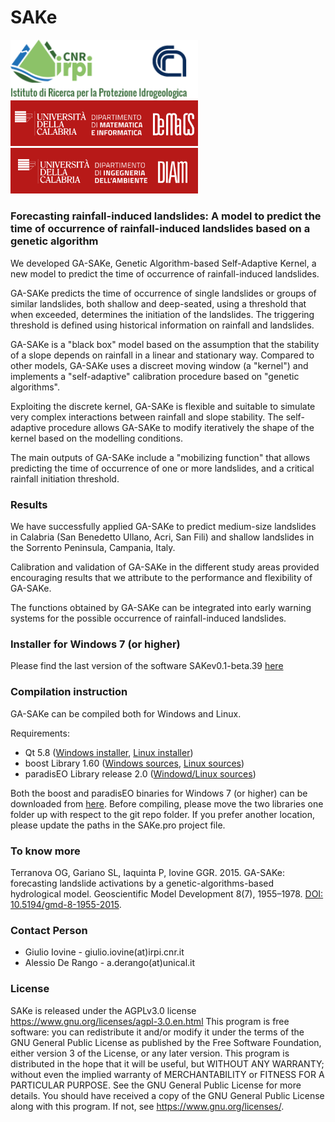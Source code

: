 # SAKe
<div style="display:table-cell; vertical-align:middle">
 <img src="https://github.com/alessioderango/SAKe/blob/master/README-IMG/logo-irpi-cnr.png"  width="300"> &nbsp; &nbsp; &nbsp;
 <img src="https://github.com/alessioderango/SAKe/blob/master/README-IMG/DEMACS.png" style="margin:auto" width="300">  &nbsp; &nbsp; &nbsp;
 <img src="https://github.com/alessioderango/SAKe/blob/master/README-IMG/DIAm.png"  width="300">
</div>

### Forecasting rainfall-induced landslides: A model to predict the time of occurrence of rainfall-induced landslides based on a genetic algorithm

We developed GA-SAKe, Genetic Algorithm-based Self-Adaptive Kernel, a new model to
predict the time of occurrence of rainfall-induced landslides.

GA-SAKe predicts the time of occurrence of single landslides or groups of similar landslides,
both shallow and deep-seated, using a threshold that when exceeded, determines the
initiation of the landslides. The triggering threshold is defined using historical information
on rainfall and landslides.

GA-SAKe is a "black box" model based on the assumption that the stability of a slope
depends on rainfall in a linear and stationary way. Compared to other models, GA-SAKe
uses a discreet moving window (a "kernel") and implements a "self-adaptive" calibration
procedure based on "genetic algorithms".

Exploiting the discrete kernel, GA-SAKe is flexible and suitable to simulate very complex
interactions between rainfall and slope stability. The self-adaptive procedure
allows GA-SAKe to modify iteratively the shape of the kernel based on the modelling
conditions.

The main outputs of GA-SAKe include a "mobilizing function" that allows predicting the time of
occurrence of one or more landslides, and a critical rainfall initiation threshold.

### Results

We have successfully applied GA-SAKe to predict medium-size landslides in Calabria (San
Benedetto Ullano, Acri, San Fili) and shallow landslides in the Sorrento Peninsula,
Campania, Italy.

Calibration and validation of GA-SAKe in the different study areas provided encouraging
results that we attribute to the performance and flexibility of GA-SAKe.

The functions obtained by GA-SAKe can be integrated into early warning systems for the
possible occurrence of rainfall-induced landslides.

### Installer for Windows 7 (or higher)

Please find the last version of the software SAKev0.1-beta.39 [here](https://github.com/alessioderango/SAKe/releases/download/SAKev0.1-beta.39/SAKev0.1-beta.39.exe)

### Compilation instruction

GA-SAKe can be compiled both for Windows and Linux.


Requirements:
 - Qt 5.8 ([Windows installer](https://download.qt.io/new_archive/qt/5.8/5.8.0/qt-opensource-windows-x86-mingw530-5.8.0.exe), [Linux installer](https://download.qt.io/new_archive/qt/5.8/5.8.0/qt-opensource-linux-x64-5.8.0.run))
 - boost Library 1.60 ([Windows sources](http://sourceforge.net/projects/boost/files/boost/1.60.0/boost_1_60_0.zip), [Linux sources](http://sourceforge.net/projects/boost/files/boost/1.60.0/boost_1_60_0.tar.gz))
 - paradisEO Library release 2.0 ([Windowd/Linux sources](https://github.com/nojhan/paradiseo/releases/tag/2.1.0-beta))

Both the boost and paradisEO binaries for Windows 7 (or higher) can be downloaded from [here](https://drive.google.com/drive/folders/1t6sGG6o5hgLbKPIq-Rfxd-8HSHZEY5LY?usp=sharing).
Before compiling, please move the two libraries one folder up with respect to the git repo folder. If you prefer another location, please update the paths in the SAKe.pro project file.

### To know more

Terranova OG, Gariano SL, Iaquinta P, Iovine GGR. 2015. GA-SAKe: forecasting landslide
activations by a genetic-algorithms-based hydrological model. Geoscientific Model
Development 8(7), 1955–1978. [DOI: 10.5194/gmd-8-1955-2015](http://www.geosci-model-dev.net/8/1955/2015/).

### Contact Person

* Giulio Iovine - giulio.iovine(at)irpi.cnr.it
* Alessio De Rango - a.derango(at)unical.it

### License
SAKe is released under the AGPLv3.0 license https://www.gnu.org/licenses/agpl-3.0.en.html
This program is free software: you can redistribute it and/or modify it under the terms of the GNU General Public License as published by the Free Software Foundation, either version 3 of the License, or any later version. This program is distributed in the hope that it will be useful, but WITHOUT ANY WARRANTY; without even the implied warranty of MERCHANTABILITY or FITNESS FOR A PARTICULAR PURPOSE. See the GNU General Public License for more details. You should have received a copy of the GNU General Public License along with this program. If not, see https://www.gnu.org/licenses/.
